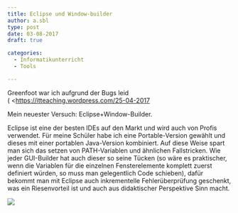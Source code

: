 ```yaml
---
title: Eclipse und Window-builder
author: a.sbl
type: post
date: 03-08-2017
draft: true

categories:
  - Informatikunterricht
  - Tools

---
```

Greenfoot war ich aufgrund der Bugs leid ( <https://itteaching.wordpress.com/25-04-2017

Mein neuester Versuch: Eclipse+Window-Builder.

Eclipse ist eine der besten IDEs auf den Markt und wird auch von Profis verwendet. Für meine Schüler habe ich eine Portable-Version gewählt und dieses mit einer portablen Java-Version kombiniert. Auf diese Weise spart man sich das setzen von PATH-Variablen und ähnlichen Fallstricken. Wie jeder GUI-Builder hat auch dieser so seine Tücken (so wäre es praktischer, wenn die Variablen für die einzelnen Fensterelemente komplett zuerst definiert würden, so muss man gelegentlich Code schieben), dafür bekommt man mit Eclipse auch inkrementelle Fehlerüberprüfung geschenkt, was ein Riesenvorteil ist und auch aus didaktischer Perspektive Sinn macht.

![][1]

 [1]: https://it-teaching.de/blog/content/images/2017/07/eclipse.png